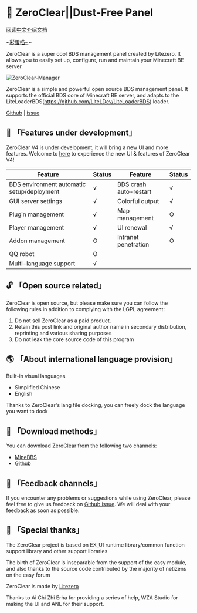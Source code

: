 
# 🚀 ZeroClear||Dust-Free Panel

[阅读中文介绍文档](https://github.com/Litezero/ZeroClear-Manager/blob/main/Readme_CN.md)

~[彩蛋喵~](https://github.com/Litezero/ZeroClear-Manager/blob/main/Readme_MiaoMiao.md)~

ZeroClear is a super cool BDS management panel created by Litezero. It allows you to easily set up, configure, run and maintain your Minecraft BE server.

![ZeroClear-Manager](https://socialify.git.ci/Litezero/ZeroClear-Manager/image?description=1&descriptionEditable=%E6%96%B0%E6%97%B6%E4%BB%A3BDS%E6%9C%8D%E5%8A%A1%E5%99%A8%E7%AE%A1%E7%90%86%E9%9D%A2%E6%9D%BF&font=Raleway&forks=1&issues=1&language=1&logo=https%3A%2F%2Fs1.ax1x.com%2F2022%2F11%2F11%2FzCmh0e.png&name=1&pattern=Floating%20Cogs&pulls=1&stargazers=1&theme=Light)

ZeroClear is a simple and powerful open source BDS management panel. It supports the official BDS core of Minecraft BE server, and adapts to the LiteLoaderBDS(https://github.com/LiteLDev/LiteLoaderBDS) loader.

[Github](https://github.com/Litezero) | [issue](https://github.com/Litezero/ZeroClear-manager/issues)

## 🎁 「Features under development」

ZeroClear V4 is under development, it will bring a new UI and more features. Welcome to [here](https://www.minebbs.com/resources/zeroclear-bds.1820/) to experience the new UI & features of ZeroClear V4!

| Feature | Status | Feature | Status |
| --- | --- | --- | --- |
| BDS environment automatic setup/deployment | √ | BDS crash auto-restart | √ |
| GUI server settings | √ | Colorful output | √ |
| Plugin management | √ | Map management | O |
| Player management | √ | UI renewal | √ |
| Addon management | O | Intranet penetration | O |
| QQ robot | O |  |  |
| Multi-language support | √ |  |  |

## 🔓 「Open source related」

ZeroClear is open source, but please make sure you can follow the following rules in addition to complying with the LGPL agreement:

1. Do not sell ZeroClear as a paid product.
2. Retain this post link and original author name in secondary distribution, reprinting and various sharing purposes
3. Do not leak the core source code of this program

## 🌎 「About international language provision」

Built-in visual languages

- Simplified Chinese
- English

Thanks to ZeroClear's lang file docking, you can freely dock the language you want to dock

## 💾 「Download methods」

You can download ZeroClear from the following two channels:

- [MineBBS](https://www.minebbs.com/resources/zeroclear-bds.1820/)
- [Github](https://github.com/Litezero/ZeroClear-manager)

## 📝 「Feedback channels」

If you encounter any problems or suggestions while using ZeroClear, please feel free to give us feedback on [Github issue](https://github.com/Litezero/ZeroClear-manager/issues). We will deal with your feedback as soon as possible.

## 💖 「Special thanks」

The ZeroClear project is based on EX_UI runtime library/common function support library and other support libraries

The birth of ZeroClear is inseparable from the support of the easy module, and also thanks to the source code contributed by the majority of netizens on the easy forum

ZeroClear is made by [Litezero](https://github.com/Litezero)

Thanks to Ai Chi Zhi Erha for providing a series of help, WZA Studio for making the UI and ANL for their support.


